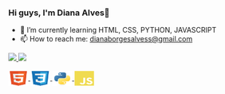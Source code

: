 ### Hi guys, I'm Diana Alves👋

- 🌱 I’m currently learning HTML, CSS, PYTHON, JAVASCRIPT
- 📫 How to reach me: dianaborgesalvess@gmail.com

<div>
  <a href="https://github.com/diana-alves">
  <img height="180em" src="https://github-readme-stats.vercel.app/api?username=diana-alves&show_icons=true&theme=react&include_all_commits=true&count_private=true"/>
  <img height="180em" src="https://github-readme-stats.vercel.app/api/top-langs/?username=diana-alves&layout=compact&langs_count=7&theme=react"/>
</div>
    
<div style="display: inline_block"><br>
    <img align="center" alt="Gab-HTML" height="30" width="40" src="https://raw.githubusercontent.com/devicons/devicon/master/icons/html5/html5-original.svg">
    <img align="center" alt="Gab-CSS" height="30" width="40" src="https://raw.githubusercontent.com/devicons/devicon/master/icons/css3/css3-original.svg">  
    <img align="center" alt="Python" height="30" width="40" src="https://raw.githubusercontent.com/devicons/devicon/master/icons/python/python-original.svg">
    <img align="center" alt="Gab-Js" height="30" width="40" src="https://raw.githubusercontent.com/devicons/devicon/master/icons/javascript/javascript-plain.svg">
</div>
